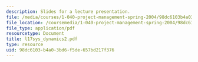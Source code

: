 ```yaml
---
description: Slides for a lecture presentation.
file: /media/courses/1-040-project-management-spring-2004/98dc6103b4a03bd6f5de657bd217f376_l17sys_dynamics2.pdf
file_location: /coursemedia/1-040-project-management-spring-2004/98dc6103b4a03bd6f5de657bd217f376_l17sys_dynamics2.pdf
file_type: application/pdf
resourcetype: Document
title: l17sys_dynamics2.pdf
type: resource
uid: 98dc6103-b4a0-3bd6-f5de-657bd217f376
---
```

